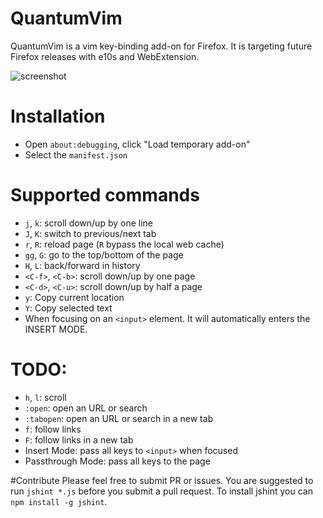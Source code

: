 QuantumVim
================
QuantumVim is a vim key-binding add-on for Firefox. It is targeting future Firefox releases with e10s and WebExtension.

![screenshot](https://github.com/shinglyu/QuantumVim/raw/master/doc/screenshot.png)

# Installation
* Open `about:debugging`, click "Load temporary add-on"
* Select the `manifest.json`

# Supported commands
* `j`, `k`: scroll down/up by one line
* `J`, `K`: switch to previous/next tab
* `r`, `R`: reload page (`R` bypass the local web cache)
* `gg`, `G`: go to the top/bottom of the page
* `H`, `L`: back/forward in history
* `<C-f>`, `<C-b>`: scroll down/up by one page
* `<C-d>`, `<C-u>`: scroll down/up by half a page
* `y`: Copy current location
* `Y`: Copy selected text
* When focusing on an `<input>` element. It will automatically enters the INSERT MODE.

# TODO:
* `h`, `l`: scroll
* `:open`: open an URL or search
* `:tabopen`: open an URL or search in a new tab
* `f`: follow links
* `F`: follow links in a new tab
* Insert Mode: pass all keys to `<input>` when focused
* Passthrough Mode: pass all keys to the page

#Contribute
Please feel free to submit PR or issues.
You are suggested to run `jshint *.js` before you submit a pull request. To install jshint you can `npm install -g jshint`.
